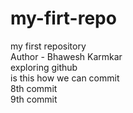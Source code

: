 # my-firt-repo
my first repository
<br>
Author - Bhawesh Karmkar
<br>
exploring github
<br>
is this how we can commit
<br>
8th commit
<br>
9th commit

